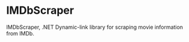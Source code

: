 IMDbScraper
===========

IMDbScraper, .NET Dynamic-link library for scraping movie information from IMDb.
